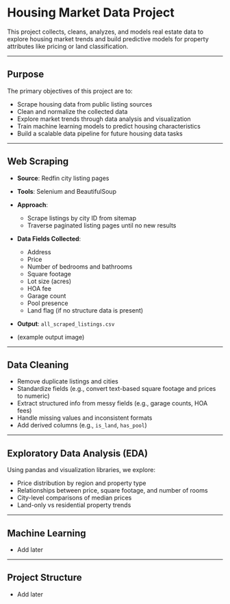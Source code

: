 # Housing Market Data Project

This project collects, cleans, analyzes, and models real estate data to explore housing market trends and build predictive models for property attributes like pricing or land classification.

---

## Purpose

The primary objectives of this project are to:

- Scrape housing data from public listing sources
- Clean and normalize the collected data
- Explore market trends through data analysis and visualization
- Train machine learning models to predict housing characteristics
- Build a scalable data pipeline for future housing data tasks

---

## Web Scraping

- **Source**: Redfin city listing pages
- **Tools**: Selenium and BeautifulSoup
- **Approach**:
  - Scrape listings by city ID from sitemap
  - Traverse paginated listing pages until no new results
- **Data Fields Collected**:
  - Address
  - Price
  - Number of bedrooms and bathrooms
  - Square footage
  - Lot size (acres)
  - HOA fee
  - Garage count
  - Pool presence
  - Land flag (if no structure data is present)

- **Output**: `all_scraped_listings.csv`
  
- (example output image)
  
--- 

## Data Cleaning

- Remove duplicate listings and cities
- Standardize fields (e.g., convert text-based square footage and prices to numeric)
- Extract structured info from messy fields (e.g., garage counts, HOA fees)
- Handle missing values and inconsistent formats
- Add derived columns (e.g., `is_land`, `has_pool`)

---

## Exploratory Data Analysis (EDA)

Using pandas and visualization libraries, we explore:

- Price distribution by region and property type
- Relationships between price, square footage, and number of rooms
- City-level comparisons of median prices
- Land-only vs residential property trends

---

## Machine Learning

- Add later

---

## Project Structure

- Add later
